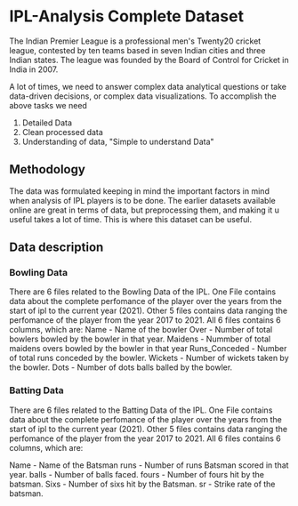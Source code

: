 # IPL-Analysis Complete Dataset
The Indian Premier League is a professional men's Twenty20 cricket league, contested by ten teams based in seven Indian cities and three Indian states. The league was founded by the Board of Control for Cricket in India in 2007.

A lot of times, we need to answer complex data analytical questions or take data-driven decisions, or complex data visualizations. To accomplish the above tasks we need
1. Detailed Data
2. Clean processed data
3. Understanding of data, "Simple to understand Data"

## Methodology
The data was formulated keeping in mind the important factors in mind when analysis of IPL players is to be done. The earlier datasets available online are great in terms of data, but preprocessing them, and making it u useful takes a lot of time.
This is where this dataset can be useful.

## Data description
### Bowling Data
There are 6 files related to the Bowling Data of the IPL.
One File contains data about the complete perfomance of the player over the years from the start of ipl to the current year (2021).
Other 5 files contains data ranging the perfomance of the player from the year 2017 to 2021.
All 6 files contains 6 columns, which are: 
Name - Name of the bowler
Over - Number of total bowlers bowled by the bowler in that year.
Maidens - Nummber of total maidens overs bowled by the bowler in that year
Runs_Conceded - Number of total runs conceded by the bowler.
Wickets - Number of wickets taken by the bowler.
Dots - Number of dots balls balled by the bowler.

### Batting Data
There are 6 files related to the Batting Data of the IPL.
One File contains data about the complete perfomance of the player over the years from the start of ipl to the current year (2021).
Other 5 files contains data ranging the perfomance of the player from the year 2017 to 2021.
All 6 files contains 6 columns, which are:

Name - Name of the Batsman
runs - Number of runs Batsman scored in that year.
balls - Number of balls faced.
fours - Number of fours hit by the batsman.
Sixs - Number of sixs hit by the Batsman.
sr - Strike rate of the batsman.
